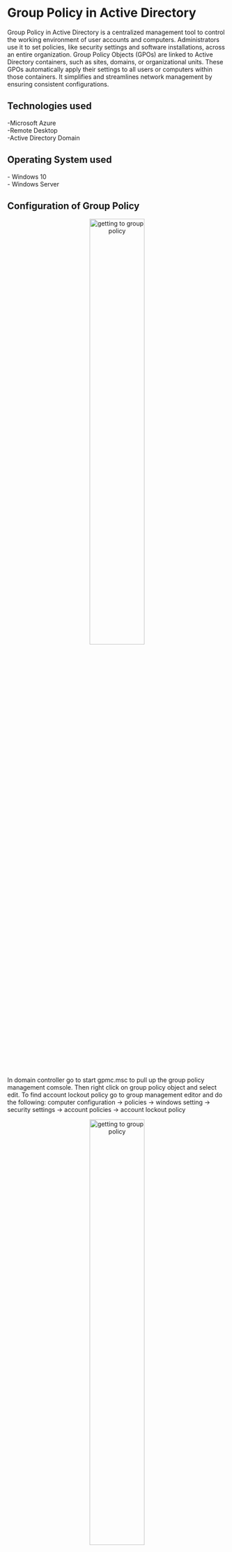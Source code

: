 # Group Policy in Active Directory
Group Policy in Active Directory is a centralized management tool to control the working environment of user accounts and computers. Administrators use it to set policies, like security settings and software installations, across an entire organization. Group Policy Objects (GPOs) are linked to Active Directory containers, such as sites, domains, or organizational units. These GPOs automatically apply their settings to all users or computers within those containers. It simplifies and streamlines network management by ensuring consistent configurations.

<h2>Technologies used</h2>
-Microsoft Azure <br>
-Remote Desktop <br>
-Active Directory Domain <br>

<h2>Operating System used</h2>
- Windows 10 <br>
- Windows Server <br>

<h2>Configuration of Group Policy</h2>
<p>
<p align="center">
    <img src="https://github.com/user-attachments/assets/955a7c83-3646-4124-97ff-723aff9136cb" height="50%" width="50%" alt="getting to group policy"/>
</p>
<p>
In domain controller go to start gpmc.msc to pull up the group policy management comsole. Then right click on group policy object and select edit.
To find account lockout policy go to group management editor and do the following: computer configuration -> policies -> windows setting -> security settings -> account policies -> account lockout policy
</p>
 <p>
  <p align="center">
    <img src="https://github.com/user-attachments/assets/3955b7a1-7f59-4cef-921a-79ab41a84de4"
 height="50%" width="50%" alt="getting to group policy"/>
  </p>
  <p>
Tip: to update group policy on the employee computer go to command prompt and type gpupdate /force and enter
  </p>
<p>
<p align="center">
    <img src="https://github.com/user-attachments/assets/6b251966-69ac-48d8-b29e-f2d056384dcd"
 height="30%" width="30%" alt="disabling account"/>
</p>
<p>
 Right click on the employee account and select disabled or if needed enabled.
</p>
<p>
<p align="center">
    <img src="https://github.com/user-attachments/assets/8ac22f9e-6c9f-4ca4-9052-9e3b9e3025e0" height="30%" width="30%" alt="pasword reset"/>
</p>
<p>
Right click on the employee account and select reset password.
</p>
